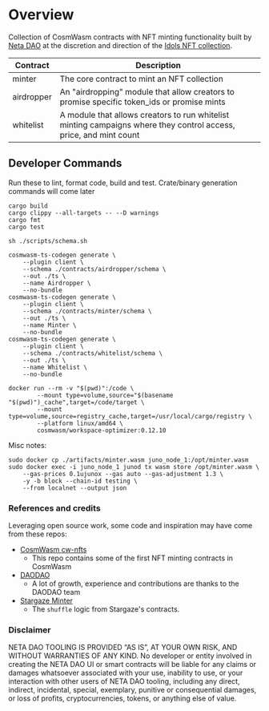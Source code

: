 # Overview

Collection of CosmWasm contracts with NFT minting functionality built by [Neta DAO](https://netadao.zone) at the discretion and direction of the [Idols NFT collection](https://beholdidols.zone).  

|Contract|Description|
|-|--|
|minter|The core contract to mint an NFT collection|
|airdropper|An "airdropping" module that allow creators to promise specific token_ids or promise mints|
|whitelist|A module that allows creators to run whitelist minting campaigns where they control access, price, and mint count|

## Developer Commands

Run these to lint, format code, build and test.  Crate/binary generation commands will come later

```
cargo build
cargo clippy --all-targets -- --D warnings
cargo fmt
cargo test
```

```
sh ./scripts/schema.sh

cosmwasm-ts-codegen generate \
    --plugin client \
    --schema ./contracts/airdropper/schema \
    --out ./ts \
    --name Airdropper \
    --no-bundle
cosmwasm-ts-codegen generate \
    --plugin client \
    --schema ./contracts/minter/schema \
    --out ./ts \
    --name Minter \
    --no-bundle
cosmwasm-ts-codegen generate \
    --plugin client \
    --schema ./contracts/whitelist/schema \
    --out ./ts \
    --name Whitelist \
    --no-bundle

docker run --rm -v "$(pwd)":/code \
		--mount type=volume,source="$(basename "$(pwd)")_cache",target=/code/target \
		--mount type=volume,source=registry_cache,target=/usr/local/cargo/registry \
		--platform linux/amd64 \
		cosmwasm/workspace-optimizer:0.12.10
```

Misc notes:

```
sudo docker cp ./artifacts/minter.wasm juno_node_1:/opt/minter.wasm
sudo docker exec -i juno_node_1 junod tx wasm store /opt/minter.wasm \
    --gas-prices 0.1ujunox --gas auto --gas-adjustment 1.3 \
    -y -b block --chain-id testing \
    --from localnet --output json 
```

### References and credits

Leveraging open source work, some code and inspiration may have come from these repos:

- [CosmWasm cw-nfts](https://github.com/CosmWasm/cw-nfts/tree/main/contracts)
    - This repo contains some of the first NFT minting contracts in CosmWasm
- [DAODAO](https://github.com/DA0-DA0/dao-contracts)
    - A lot of growth, experience and contributions are thanks to the DAODAO team
- [Stargaze Minter](https://github.com/public-awesome/launchpad/blob/c425d5fc45fc44391dc231b31c740f9a53eee2fb/contracts/vending-minter/src/contract.rs#L266)
    - The `shuffle` logic from Stargaze's contracts.

### Disclaimer

NETA DAO TOOLING IS PROVIDED “AS IS”, AT YOUR OWN RISK, AND WITHOUT WARRANTIES OF ANY KIND. No developer or entity involved in creating the NETA DAO UI or smart contracts will be liable for any claims or damages whatsoever associated with your use, inability to use, or your interaction with other users of NETA DAO tooling, including any direct, indirect, incidental, special, exemplary, punitive or consequential damages, or loss of profits, cryptocurrencies, tokens, or anything else of value.

